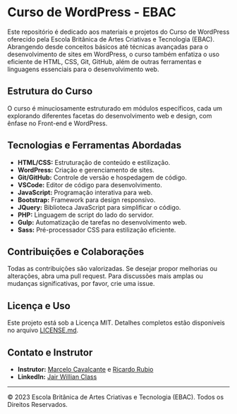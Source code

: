 # Curso de WordPress - EBAC

Este repositório é dedicado aos materiais e projetos do Curso de WordPress oferecido pela Escola Britânica de Artes Criativas e Tecnologia (EBAC). Abrangendo desde conceitos básicos até técnicas avançadas para o desenvolvimento de sites em WordPress, o curso também enfatiza o uso eficiente de HTML, CSS, Git, GitHub, além de outras ferramentas e linguagens essenciais para o desenvolvimento web.

## Estrutura do Curso

O curso é minuciosamente estruturado em módulos específicos, cada um explorando diferentes facetas do desenvolvimento web e design, com ênfase no Front-end e WordPress.

## Tecnologias e Ferramentas Abordadas

- **HTML/CSS:** Estruturação de conteúdo e estilização.
- **WordPress:** Criação e gerenciamento de sites.
- **Git/GitHub:** Controle de versão e hospedagem de código.
- **VSCode:** Editor de código para desenvolvimento.
- **JavaScript:** Programação interativa para web.
- **Bootstrap:** Framework para design responsivo.
- **JQuery:** Biblioteca JavaScript para simplificar o código.
- **PHP:** Linguagem de script do lado do servidor.
- **Gulp:** Automatização de tarefas no desenvolvimento web.
- **Sass:** Pré-processador CSS para estilização eficiente.

## Contribuições e Colaborações

Todas as contribuições são valorizadas. Se desejar propor melhorias ou alterações, abra uma pull request. Para discussões mais amplas ou mudanças significativas, por favor, crie uma issue.

## Licença e Uso

Este projeto está sob a Licença MIT. Detalhes completos estão disponíveis no arquivo [LICENSE.md](LICENSE.md).

## Contato e Instrutor

- **Instrutor:** [Marcelo Cavalcante](https://www.linkedin.com/in/cavalcantemarcelo/) e [Ricardo Rubio](https://www.linkedin.com/in/ricardorubiopereira/)
- **LinkedIn:** [Jair Willian Class](https://www.linkedin.com/in/jairwillianclass/)

---

© 2023 Escola Britânica de Artes Criativas e Tecnologia (EBAC). Todos os Direitos Reservados.
